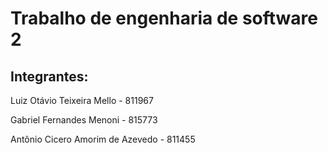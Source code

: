 # Trabalho de engenharia de software 2

## Integrantes:
Luiz Otávio Teixeira Mello - 811967

Gabriel Fernandes Menoni - 815773

Antônio Cicero Amorim de Azevedo - 811455
